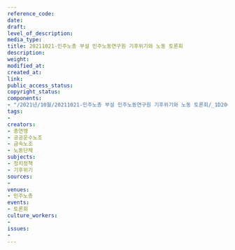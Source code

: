 ```yaml
---
reference_code: 
date: 
draft: 
level_of_description: 
media_type: 
title: 20211021-민주노총 부설 민주노동연구원 기후위기와 노동 토론회
description: 
weight: 
modified_at: 
created_at: 
link: 
public_access_status: 
copyright_status: 
components:
- "/2021년/10월/20211021-민주노총 부설 민주노동연구원 기후위기와 노동 토론회/_1D20060.jpg"
tags:
- 
creators:
- 총연맹
- 공공운수노조
- 금속노조
- 노동단체
subjects:
- 정치정책
- 기후위기
sources:
- 
venues:
- 민주노총
events:
- 토론회
culture_workers:
- 
issues:
- 
---
```

